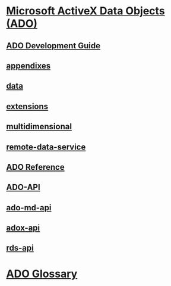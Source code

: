 # [Microsoft ActiveX Data Objects (ADO)](microsoft-activex-data-objects-ado.md)


## [ADO Development Guide](./guide/TOC.md)
## [appendixes](./guide/appendixes/TOC.md)
## [data](./guide/data/TOC.md)
## [extensions](.guide/extensions/TOC.md)
## [multidimensional](.guide/multidimensional/TOC.md)
## [remote-data-service](.guide/remote-data-service/TOC.md)


## [ADO Reference](./reference/TOC.md)
## [ADO-API](.reference/ado-api/TOC.md)
## [ado-md-api](.reference/ado-md-api/TOC.md)
## [adox-api](.reference/adox-api/TOC.md)
## [rds-api](.reference/rds-api/TOC.md)

# [ADO Glossary](ado-glossary.md)

